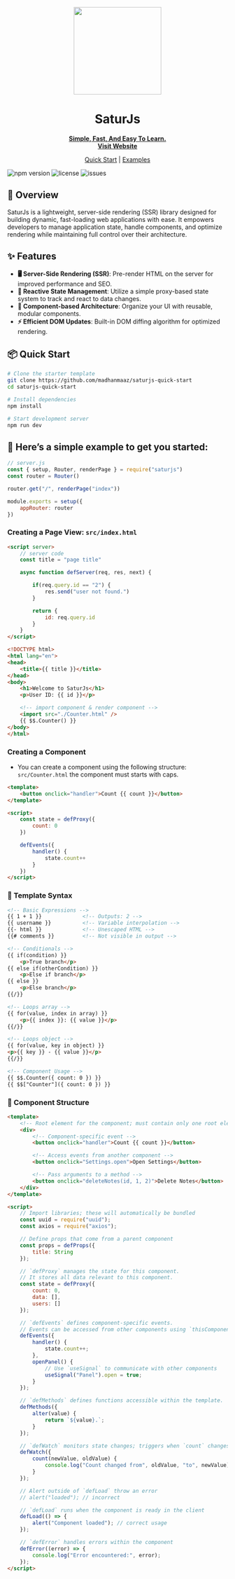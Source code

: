 <p align="center">
<img src="https://raw.githubusercontent.com/madhanmaaz/SaturJs/refs/heads/main/saturjs_logo.webp" width="200" height="200">
</p>
<h1 align="center">SaturJs</h1>

<p align="center">
  <a href="https://saturjs.netlify.app/">
    <strong>Simple, Fast, And Easy To Learn.</strong><br>
    <b>Visit Website</b>
  </a>
</p>

<p align="center">
  <a href="https://github.com/madhanmaaz/saturjs-quick-start">Quick Start</a> |
  <a href="https://github.com/madhanmaaz/saturjs-examples">Examples</a>
</p>

![npm version](https://img.shields.io/npm/v/saturjs) ![license](https://img.shields.io/github/license/madhanmaaz/saturjs) ![issues](https://img.shields.io/github/issues/madhanmaaz/saturjs)


## 🚀 Overview

SaturJs is a lightweight, server-side rendering (SSR) library designed for building dynamic, fast-loading web applications with ease. It empowers developers to manage application state, handle components, and optimize rendering while maintaining full control over their architecture.

## ✨ Features

- **🖥️ Server-Side Rendering (SSR)**: Pre-render HTML on the server for improved performance and SEO.
- **🔄 Reactive State Management**: Utilize a simple proxy-based state system to track and react to data changes.
- **🧩 Component-based Architecture**: Organize your UI with reusable, modular components.
- **⚡ Efficient DOM Updates**: Built-in DOM diffing algorithm for optimized rendering.

## 📦 Quick Start

```bash
# Clone the starter template
git clone https://github.com/madhanmaaz/saturjs-quick-start
cd saturjs-quick-start

# Install dependencies
npm install

# Start development server
npm run dev
```

## 🚀 Here’s a simple example to get you started:

```javascript
// server.js
const { setup, Router, renderPage } = require("saturjs")
const router = Router()

router.get("/", renderPage("index"))

module.exports = setup({
    appRouter: router
})
```

### Creating a Page View: `src/index.html`
```html
<script server>
    // server code
    const title = "page title"

    async function defServer(req, res, next) {

        if(req.query.id == "2") {
            res.send("user not found.")
        }

        return {
            id: req.query.id
        }
    }
</script>

<!DOCTYPE html>
<html lang="en">
<head>
    <title>{{ title }}</title>
</head>
<body>
    <h1>Welcome to SaturJs</h1>
    <p>User ID: {{ id }}</p>

    <!-- import component & render component -->
    <import src="./Counter.html" />
    {{ $$.Counter() }}
</body>
</html>
```

### Creating a Component
- You can create a component using the following structure: `src/Counter.html` the component must starts with caps.

```html
<template>
    <button onclick="handler">Count {{ count }}</button>
</template>

<script>
    const state = defProxy({
        count: 0
    })

    defEvents({
        handler() {
            state.count++
        }
    })
</script>
```

### 🧩 Template Syntax
```html
<!-- Basic Expressions -->
{{ 1 + 1 }}             <!-- Outputs: 2 -->
{{ username }}          <!-- Variable interpolation -->
{{- html }}             <!-- Unescaped HTML -->
{{# comments }}         <!-- Not visible in output -->

<!-- Conditionals -->
{{ if(condition) }}
    <p>True branch</p>
{{ else if(otherCondition) }}
    <p>Else if branch</p>
{{ else }}
    <p>Else branch</p>
{{/}}

<!-- Loops array -->
{{ for(value, index in array) }}
    <p>{{ index }}: {{ value }}</p>
{{/}}

<!-- Loops object -->
{{ for(value, key in object) }}
<p>{{ key }} - {{ value }}</p>
{{/}}

<!-- Component Usage -->
{{ $$.Counter({ count: 0 }) }}
{{ $$["Counter"]({ count: 0 }) }}
```

### 📘 Component Structure

```html
<template>
    <!-- Root element for the component; must contain only one root element -->
    <div>
        <!-- Component-specific event -->
        <button onclick="handler">Count {{ count }}</button>

        <!-- Access events from another component -->
        <button onclick="Settings.open">Open Settings</button>

        <!-- Pass arguments to a method -->
        <button onclick="deleteNotes(id, 1, 2)">Delete Notes</button>
    </div>
</template>

<script>
    // Import libraries; these will automatically be bundled
    const uuid = require("uuid");
    const axios = require("axios");

    // Define props that come from a parent component
    const props = defProps({
        title: String
    });

    // `defProxy` manages the state for this component.
    // It stores all data relevant to this component.
    const state = defProxy({
        count: 0,
        data: [],
        users: []
    });

    // `defEvents` defines component-specific events.
    // Events can be accessed from other components using `thisComponent.eventName`.
    defEvents({
        handler() {
            state.count++;
        },
        openPanel() {
            // Use `useSignal` to communicate with other components
            useSignal("Panel").open = true;
        }
    });

    // `defMethods` defines functions accessible within the template.
    defMethods({
        alter(value) {
            return `${value}.`;
        }
    });

    // `defWatch` monitors state changes; triggers when `count` changes
    defWatch({
        count(newValue, oldValue) {
            console.log("Count changed from", oldValue, "to", newValue);
        }
    });

    // Alert outside of `defLoad` throw an error
    // alert("loaded"); // incorrect

    // `defLoad` runs when the component is ready in the client
    defLoad(() => {
        alert("Component loaded"); // correct usage
    });

    // `defError` handles errors within the component
    defError((error) => {
        console.log("Error encountered:", error);
    });
</script>

```